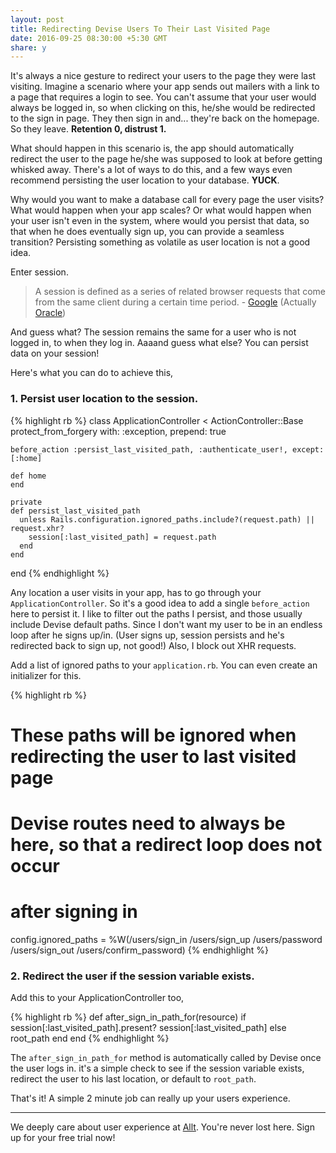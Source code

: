 ```yaml
---
layout: post
title: Redirecting Devise Users To Their Last Visited Page
date: 2016-09-25 08:30:00 +5:30 GMT
share: y
---
```


It's always a nice gesture to redirect your users to the page they were last visiting. Imagine a scenario where your app sends out mailers with a link to a page that requires a login to see. You can't assume that your user would always be logged in, so when clicking on this, he/she would be redirected to the sign in page. They then sign in and... they're back on the homepage. So they leave. **Retention 0, distrust 1.**

<!--break-->

What should happen in this scenario is, the app should automatically redirect the user to the page he/she was supposed to look at before getting whisked away. There's a lot of ways to do this, and a few ways even recommend persisting the user location to your database. **YUCK**.

Why would you want to make a database call for every page the user visits? What would happen when your app scales? Or what would happen when your user isn't even in the system, where would you persist that data, so that when he does eventually sign up, you can provide a seamless transition? Persisting something as volatile as user location is not a good idea.

Enter session.

> A session is defined as a series of related browser requests that come from the same client during a certain time period. - [Google](https://www.google.co.in/webhp?sourceid=chrome-instant&ion=1&espv=2&ie=UTF-8#q=what+is+a+session+in+a+web+application) (Actually [Oracle](https://docs.oracle.com/cd/E13222_01/wls/docs81/webapp/sessions.html))

And guess what? The session remains the same for a user who is not logged in, to when they log in. Aaaand guess what else? You can persist data on your session!

Here's what you can do to achieve this,

### 1. Persist user location to the session.

{% highlight rb %}
  class ApplicationController < ActionController::Base
    protect_from_forgery with: :exception, prepend: true

    before_action :persist_last_visited_path, :authenticate_user!, except: [:home]

    def home
    end

    private
    def persist_last_visited_path
      unless Rails.configuration.ignored_paths.include?(request.path) || request.xhr?
        session[:last_visited_path] = request.path
      end
    end

  end
{% endhighlight %}

Any location a user visits in your app, has to go through your `ApplicationController`. So it's a good idea to add a single `before_action` here to persist it. I like to filter out the paths I persist, and those usually include Devise default paths. Since I don't want my user to be in an endless loop after he signs up/in. (User signs up, session persists and he's redirected back to sign up, not good!) Also, I block out XHR requests.

Add a list of ignored paths to your `application.rb`. You can even create an initializer for this.

{% highlight rb %}
  # These paths will be ignored when redirecting the user to last visited page
  # Devise routes need to always be here, so that a redirect loop does not occur
  # after signing in
  config.ignored_paths = %W(/users/sign_in /users/sign_up /users/password /users/sign_out /users/confirm_password)
{% endhighlight %}

### 2. Redirect the user if the session variable exists.

Add this to your ApplicationController too,

{% highlight rb %}
  def after_sign_in_path_for(resource)
    if session[:last_visited_path].present?
      session[:last_visited_path]
    else
      root_path
    end
  end
{% endhighlight %}

The `after_sign_in_path_for` method is automatically called by Devise once the user logs in. it's a simple check to see if the session variable exists, redirect the user to his last location, or default to `root_path`.

That's it! A simple 2 minute job can really up your users experience.

---
We deeply care about user experience at [Allt](https://allt.in). You're never lost here. Sign up for your free trial now!
